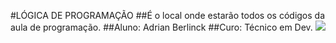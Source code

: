 #LÓGICA DE PROGRAMAÇÃO 
##É o local onde estarão todos os códigos da aula de programação.
##Aluno: Adrian Berlinck
##Curo: Técnico em Dev.
<img src = "https://media.tenor.com/VEp3WM5DV3UAAAAj/sonic.gif" >